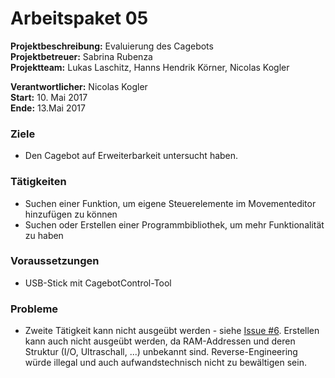 # Arbeitspaket 05
**Projektbeschreibung:** Evaluierung des Cagebots  
**Projektbetreuer:** Sabrina Rubenza  
**Projektteam:** Lukas Laschitz, Hanns Hendrik Körner, Nicolas Kogler  

**Verantwortlicher:** Nicolas Kogler  
**Start:** 10. Mai 2017  
**Ende:** 13.Mai 2017

### Ziele
- Den Cagebot auf Erweiterbarkeit untersucht haben.

### Tätigkeiten
- Suchen einer Funktion, um eigene Steuerelemente im Movementeditor hinzufügen zu können
- Suchen oder Erstellen einer Programmbibliothek, um mehr Funktionalität zu haben

### Voraussetzungen
- USB-Stick mit CagebotControl-Tool

### Probleme
- Zweite Tätigkeit kann nicht ausgeübt werden - siehe [Issue #6](https://github.com/cagebot-evaluation/cagebot-evaluation/issues/6).
Erstellen kann auch nicht ausgeübt werden, da RAM-Addressen und deren Struktur (I/O, Ultraschall, ...) unbekannt sind.
Reverse-Engineering würde illegal und auch aufwandstechnisch nicht zu bewältigen sein.
